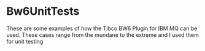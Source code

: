 # Bw6UnitTests
These are some examples of how the Tibco BW6 Plugin for IBM MQ can be used.  These cases range from the mundane to the extreme and I used them for unit testing
